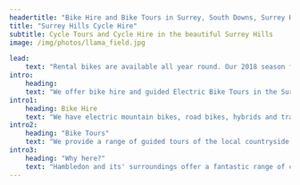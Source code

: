 ```yaml
---
headertitle: "Bike Hire and Bike Tours in Surrey, South Downs, Surrey Hills, West Sussex, Guildford, Haslemere, Farnham, Godalming, Chiddingfold and Petworth. Bike Hire for Corporate Events. Cycle Surrey Hills. Mountain Bike Hire near London. Mountain Bike Hire near Peaslake and Leith Hill"
title: "Surrey Hills Cycle Hire"
subtitle: Cycle Tours and Cycle Hire in the beautiful Surrey Hills
image: /img/photos/llama_field.jpg

lead: 
    text: "Rental bikes are available all year round. Our 2018 season for guided bike tours runs from Saturday 24th March to Sunday 28th October."
intro:
    heading:
    text: "We offer bike hire and guided Electric Bike Tours in the Surrey Hills, centred on the beautiful village of Hambledon in the Surrey Hills Area of Outstanding Natural Beauty, just 55 minutes by train or an hours drive from London."
intro1:
    heading: Bike Hire
    text: "We have electric mountain bikes, road bikes, hybrids and traditional mountain bikes, available in a range of sizes. Child friendly bikes and trailers are also available. All our bikes are less than a year old and are regularly serviced."
intro2:
    heading: "Bike Tours"
    text: "We provide a range of guided tours of the local countryside using our Electric Mountain Bikes. Most of the tours start and finish at the local pub, The Merry Harriers. They are mostly off-road and provide an excellent day out for groups, or couples with different fitness levels. We can also put together a customised bike tour for your corporate event."
intro3:
    heading: "Why here?"
    text: "Hambledon and its' surroundings offer a fantastic range of cycling on quiet country roads and off-road tracks and bridleways, while being only 55 minutes by train from central London, 10 minutes drive from Godalming and within 20 minutes drive of Guildford, Haslemere, Petworth and Farnham.<br/><br/>We are based 20 minutes walk from Witley station which is on the mainline between London Waterloo and Portsmouth. With a little notice we are able to collect you at the station on arrival and return you there at the end of your ride.<br/><br/>Hambledon is in the Surrey Hills Area of Outstanding Natural Beauty and just a few miles outside the South Downs National Park. We're surrounded by beautiful countryside between the South Downs in West Sussex and the North Downs of Surrey. Hambledon has a pub, **[The Merry Harriers](https://www.merryharriers.com)**, with great accommodation and an award winning, community run, **[village shop and cafe](https://www.facebook.com/hambledonvillageshop/)**.<br/><br/>We're in the perfect location for exploring the quaint villages of West Surrey and West Sussex, The Devils' Punchbowl, Blackdown, Hascombe Hill and the extensive heathland around Thursley National Reserve and Hankley Common and Witley Common. The **[mountain bike trails at Peaslake and Leith Hill](routes/#peaslake_leithhill)** are just a 30 minute drive away."
---
```


